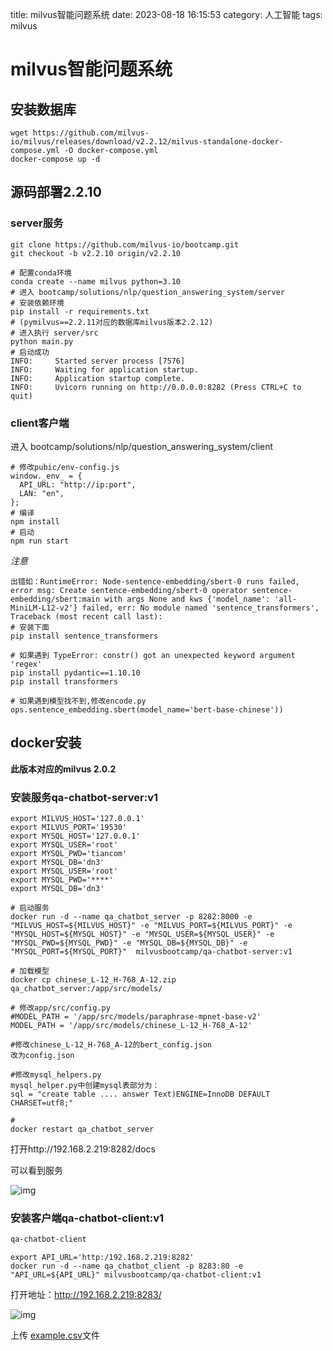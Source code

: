 title: milvus智能问题系统
date: 2023-08-18 16:15:53
category: 人工智能
tags: milvus

# milvus智能问题系统

## 安装数据库

```
wget https://github.com/milvus-io/milvus/releases/download/v2.2.12/milvus-standalone-docker-compose.yml -O docker-compose.yml
docker-compose up -d
```

## 源码部署2.2.10

### server服务

```
git clone https://github.com/milvus-io/bootcamp.git
git checkout -b v2.2.10 origin/v2.2.10

# 配置conda环境
conda create --name milvus python=3.10
# 进入 bootcamp/solutions/nlp/question_answering_system/server
# 安装依赖环境
pip install -r requirements.txt
# (pymilvus==2.2.11对应的数据库milvus版本2.2.12)
# 进入执行 server/src 
python main.py
# 启动成功
INFO:     Started server process [7576]
INFO:     Waiting for application startup.
INFO:     Application startup complete.
INFO:     Uvicorn running on http://0.0.0.0:8282 (Press CTRL+C to quit)

```

### client客户端

进入 bootcamp/solutions/nlp/question_answering_system/client

```
# 修改pubic/env-config.js
window._env_ = {
  API_URL: "http://ip:port",
  LAN: "en",
};
# 编译
npm install
# 启动
npm run start
```

*注意*

```
出错如：RuntimeError: Node-sentence-embedding/sbert-0 runs failed, error msg: Create sentence-embedding/sbert-0 operator sentence-embedding/sbert:main with args None and kws {'model_name': 'all-MiniLM-L12-v2'} failed, err: No module named 'sentence_transformers', Traceback (most recent call last):
# 安装下面
pip install sentence_transformers

# 如果遇到 TypeError: constr() got an unexpected keyword argument 'regex'
pip install pydantic==1.10.10
pip install transformers

# 如果遇到模型找不到,修改encode.py
ops.sentence_embedding.sbert(model_name='bert-base-chinese'))
```

## docker安装

**此版本对应的milvus 2.0.2**

### 安装服务qa-chatbot-server:v1

```
export MILVUS_HOST='127.0.0.1'
export MILVUS_PORT='19530'
export MYSQL_HOST='127.0.0.1'
export MYSQL_USER='root'
export MYSQL_PWD='tiancom'
export MYSQL_DB='dn3'
export MYSQL_USER='root'
export MYSQL_PWD='****'
export MYSQL_DB='dn3'

# 启动服务
docker run -d --name qa_chatbot_server -p 8282:8000 -e "MILVUS_HOST=${MILVUS_HOST}" -e "MILVUS_PORT=${MILVUS_PORT}" -e "MYSQL_HOST=${MYSQL_HOST}" -e "MYSQL_USER=${MYSQL_USER}" -e "MYSQL_PWD=${MYSQL_PWD}" -e "MYSQL_DB=${MYSQL_DB}" -e "MYSQL_PORT=${MYSQL_PORT}"  milvusbootcamp/qa-chatbot-server:v1

# 加载模型
docker cp chinese_L-12_H-768_A-12.zip qa_chatbot_server:/app/src/models/

# 修改app/src/config.py
#MODEL_PATH = '/app/src/models/paraphrase-mpnet-base-v2'
MODEL_PATH = '/app/src/models/chinese_L-12_H-768_A-12'

#修改chinese_L-12_H-768_A-12的bert_config.json
改为config.json

#修改mysql_helpers.py
mysql_helper.py中创建mysql表部分为：
sql = "create table .... answer Text)ENGINE=InnoDB DEFAULT CHARSET=utf8;"

# 
docker restart qa_chatbot_server
```

打开http://192.168.2.219:8282/docs

可以看到服务

![img](https://clyhs.github.io/images/ai/qa_chatbot_server.png)

### 安装客户端qa-chatbot-client:v1

```bash
qa-chatbot-client
```

```
export API_URL='http:/192.168.2.219:8282'
docker run -d --name qa_chatbot_client -p 8283:80 -e "API_URL=${API_URL}" milvusbootcamp/qa-chatbot-client:v1
```

打开地址：http://192.168.2.219:8283/

![img](https://clyhs.github.io/images/ai/qa_chatbot_client.png)

上传 [example.csv](https://clyhs.github.io/images/ai/example.csv)文件

